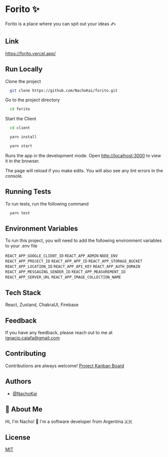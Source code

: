 
# Forito ✨

Forito is a place where you can spit out your ideas ✍️


## Link

https://forito.vercel.app/


## Run Locally

Clone the project

```bash
  git clone https://github.com/NachoKai/forito.git
```

Go to the project directory

```bash
  cd forito
```

Start the Client

```bash
  cd client
```
```bash
  yarn install
```
```bash
  yarn start
```

Runs the app in the development mode.
Open [http://localhost:3000](http://localhost:3000) to view it in the browser.

The page will reload if you make edits.
You will also see any lint errors in the console.
## Running Tests

To run tests, run the following command

```bash
  yarn test
```


## Environment Variables

To run this project, you will need to add the following environment variables to your .env file

`REACT_APP_GOOGLE_CLIENT_ID`
`REACT_APP_ADMIN`
`NODE_ENV`
`REACT_APP_PROJECT_ID`
`REACT_APP_APP_ID`
`REACT_APP_STORAGE_BUCKET`
`REACT_APP_LOCATION_ID`
`REACT_APP_API_KEY`
`REACT_APP_AUTH_DOMAIN`
`REACT_APP_MESSAGING_SENDER_ID`
`REACT_APP_MEASUREMENT_ID`
`REACT_APP_SERVER_URL`
`REACT_APP_IMAGE_COLLECTION_NAME`


## Tech Stack

React, Zustand, ChakraUI, Firebase


## Feedback

If you have any feedback, please reach out to me at ignacio.caiafa@gmail.com


## Contributing

Contributions are always welcome! [Project Kanban Board](https://github.com/NachoKai/forito/projects/1)


## Authors

- [@NachoKai](https://www.github.com/NachoKai)


## 🚀 About Me

Hi, I'm Nacho! 👋 I'm a software developer from Argentina 🇦🇷


## License

[MIT](https://github.com/NachoKai/forito/blob/main/LICENSE)

